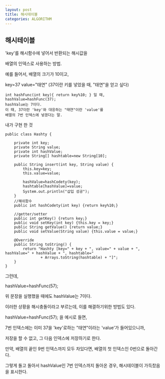 ```yaml
---
layout: post
title: 해시테이블
categories: ALGORITHM
---
```



## 해시테이블

'key'를 해시함수에 넣어서 반환되는 해시값을 

배열의 인덱스로 사용하는 방법.

예를 들어서, 배열의 크기가 10이고,

key=37 value="태연" (37이란 키를 넣었을 때, "태연"을 얻고 싶다)

```
int hashFunc(int key){ return key%10; } 일 때,
hashValue=hashFunc(37);
hashValue는 7이다.
이 때, 37이란 'key'와 대응하는 "태연"이란 'value'를 
배열의 7번 인덱스에 넣겠다는 말.
```
내가 구현 한 것
```1=java
public class Hashty {
	
	private int key;
	private String value;
	private int hashValue;
	private String[] hashtable=new String[10];
	
	public String insert(int key, String value) {
		this.key=key;
		this.value=value;
		
		hashValue=hashCodety(key);
		hashtable[hashValue]=value;
		System.out.println("삽입 성공");
	}
	//해쉬함수 
	public int hashCodety(int key) {return key%10;}
	
	//getter/setter
	public int getKey() {return key;}
	public void setKey(int key) {this.key = key;}
	public String getValue() {return value;}
	public void setValue(String value) {this.value = value;}

	@Override
	public String toString() {
		return "Hashty [key=" + key + ", value=" + value + ", hashValue=" + hashValue + ", hashtable="
				+ Arrays.toString(hashtable) + "]";
	}
}
```
그런데,

hashValue=hashFunc(57);

위 문장을 실행했을 때에도 hashValue는 7이다.

이러한 상황을 해시충돌이라고 부르는데, 이를 해결하기위한 방법도 있다.

hashValue=hashFunc(57); 을 예시로 들면,

7번 인덱스에는 이미 37을 'key'로하는 "태연"이라는 'value'가 들어있으니까,

저장을 할 수 없고, 그 다음 인덱스에 저장하기로 한다. 

만약, 배열의 끝인 9번 인덱스까지 모두 차있다면, 배열의 첫 인덱스인 0번으로 돌아간다.

그렇게 돌고 돌아서 hashValue인 7번 인덱스까지 돌아온 경우, 해시테이블이 가득찼음을 표시한다.

```1=java
  
```
